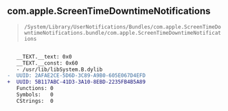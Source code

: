 ## com.apple.ScreenTimeDowntimeNotifications

> `/System/Library/UserNotifications/Bundles/com.apple.ScreenTimeDowntimeNotifications.bundle/com.apple.ScreenTimeDowntimeNotifications`

```diff

   __TEXT.__text: 0x0
   __TEXT.__const: 0x60
   - /usr/lib/libSystem.B.dylib
-  UUID: 2AFAE2CE-5D6D-3C89-A9B0-605E067D4EFD
+  UUID: 5B117ABC-41D3-3A10-8EBD-2235FB4B5A89
   Functions: 0
   Symbols:   0
   CStrings:  0

```
